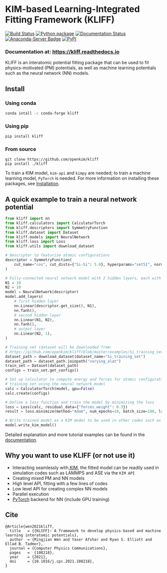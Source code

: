 # KIM-based Learning-Integrated Fitting Framework (KLIFF)

[![Build Status](https://travis-ci.com/openkim/kliff.svg?branch=master)](https://travis-ci.com/openkim/kliff)
[![Python package](https://github.com/openkim/kliff/workflows/Python%20package/badge.svg)](https://github.com/openkim/kliff/actions)
[![Documentation Status](https://readthedocs.org/projects/kliff/badge/?version=latest)](https://kliff.readthedocs.io/en/latest/?badge=latest)
[![Anaconda-Server Badge](https://img.shields.io/conda/vn/conda-forge/kliff.svg)](https://anaconda.org/conda-forge/kliff)
[![PyPI](https://img.shields.io/pypi/v/kliff.svg)](https://pypi.python.org/pypi/kliff)

### Documentation at: <https://kliff.readthedocs.io>

KLIFF is an interatomic potential fitting package that can be used to fit
physics-motivated (PM) potentials, as well as machine learning potentials such
as the neural network (NN) models.


## Install

### Using conda
```sh
conda intall -c conda-forge kliff
```

### Using pip
```sh
pip install kliff
```

### From source
```
git clone https://github.com/openkim/kliff
pip install ./kliff
```

To train a KIM model, `kim-api` and `kimpy` are needed; to train a machine learning
model, `PyTorch` is needed. For more information on installing these packages, see
[Installation](https://kliff.readthedocs.io/en/latest/installation.html).

## A quick example to train a neural network potential

```python
from kliff import nn
from kliff.calculators import CalculatorTorch
from kliff.descriptors import SymmetryFunction
from kliff.dataset import Dataset
from kliff.models import NeuralNetwork
from kliff.loss import Loss
from kliff.utils import download_dataset

# Descriptor to featurize atomic configurations
descriptor = SymmetryFunction(
    cut_name="cos", cut_dists={"Si-Si": 5.0}, hyperparams="set51", normalize=True
)

# Fully-connected neural network model with 2 hidden layers, each with 10 units
N1 = 10
N2 = 10
model = NeuralNetwork(descriptor)
model.add_layers(
    # first hidden layer
    nn.Linear(descriptor.get_size(), N1),
    nn.Tanh(),
    # second hidden layer
    nn.Linear(N1, N2),
    nn.Tanh(),
    # output layer
    nn.Linear(N2, 1),
)

# Training set (dataset will be downloaded from:
# https://github.com/openkim/kliff/blob/master/examples/Si_training_set.tar.gz)
dataset_path = download_dataset(dataset_name="Si_training_set")
dataset_path = dataset_path.joinpath("varying_alat")
train_set = Dataset(dataset_path)
configs = train_set.get_configs()

# Set up calculator to compute energy and forces for atomic configurations in the
# training set using the neural network model
calc = CalculatorTorch(model, gpu=False)
calc.create(configs)

# Define a loss function and train the model by minimizing the loss
loss = Loss(calc, residual_data={"forces_weight": 0.3})
result = loss.minimize(method="Adam", num_epochs=10, batch_size=100, lr=0.001)

# Write trained model as a KIM model to be used in other codes such as LAMMPS ans ASE
model.write_kim_model()
```

Detailed explanation and more tutorial examples can be found in the
[documentation](https://kliff.readthedocs.io/en/latest/tutorials.html).


## Why you want to use KLIFF (or not use it)

- Interacting seamlessly with[ KIM](https://openkim.org), the fitted model can
  be readily used in simulation codes such as LAMMPS and ASE via the `KIM API`
- Creating mixed PM and NN models
- High level API, fitting with a few lines of codes
- Low level API for creating complex NN models
- Parallel execution
- [PyTorch](https://pytorch.org) backend for NN (include GPU training)


## Cite

```
@Article{wen2021kliff,
  title   = {{KLIFF}: A framework to develop physics-based and machine learning interatomic potentials},
  author  = {Mingjian Wen and Yaser Afshar and Ryan S. Elliott and Ellad B. Tadmor},
  journal = {Computer Physics Communications},
  pages   =  {108218},
  year    = {2021},
  doi     = {10.1016/j.cpc.2021.108218},
}
```
